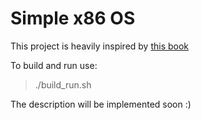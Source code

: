 # Simple x86 OS

This project is heavily inspired by [this book](https://www.cs.bham.ac.uk/~exr/lectures/opsys/10_11/lectures/os-dev.pdf)

To build and run use:

> ./build_run.sh

The description will be implemented soon :)